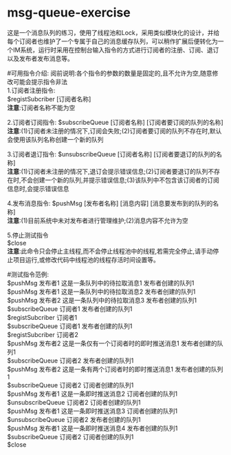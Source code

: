 # msg-queue-exercise
这是一个消息队列的练习，使用了线程池和Lock，采用类似模块化的设计，并给每个订阅者也维护了一个专属于自己的消息缓存队列，可以稍作扩展后便转化为一个IM系统，运行时采用在控制台输入指令的方式进行订阅者的注册、订阅、退订以及发布者发布消息等。

#可用指令介绍:
阅前说明:各个指令的参数的数量是固定的,且不允许为空,随意修改可能会提示指令非法  
1.订阅者注册指令:  
$registSubcriber [订阅者名称]  
**注意**:订阅者名称不能为空

2.订阅者订阅指令:
$subscribeQueue [订阅者名称] [订阅者要订阅的队列的名称]  
**注意**:(1)订阅者未注册的情况下,订阅会失败;(2)订阅者要订阅的队列不存在时,默认会使用该队列名称创建一个新的队列

3.订阅者退订指令:
$unsubscribeQueue [订阅者名称] [订阅者要退订的队列的名称]  
**注意**:(1)订阅者未注册的情况下,退订会提示错误信息;(2)订阅者要退订的队列不存在时,不会创建一个新的队列,并提示错误信息;(3)该队列中不包含该订阅者的订阅信息时,会提示错误信息

4.发布消息指令:
$pushMsg [发布者名称] [消息内容] [消息要发布到的队列的名称]  
**注意**:(1)目前系统中未对发布者进行管理维护;(2)消息内容不允许为空

5.停止测试指令  
$close  
**注意**:此命令只会停止主线程,而不会停止线程池中的线程,若需完全停止,请手动停止项目运行,或修改代码中线程池的线程存活时间设置等。

#测试指令范例:  
$pushMsg 发布者1 这是一条队列中的待拉取消息1 发布者创建的队列1  
$pushMsg 发布者1 这是一条队列中的待拉取消息2 发布者创建的队列1  
$pushMsg 发布者2 这是一条队列中的待拉取消息3 发布者创建的队列1  
$subscribeQueue 订阅者1 发布者创建的队列1  
$registSubcriber 订阅者1  
$subscribeQueue 订阅者1 发布者创建的队列1  
$registSubcriber 订阅者2  
$pushMsg 发布者2 这是一条仅有一个订阅者时的即时推送消息1 发布者创建的队列1  
$subscribeQueue 订阅者2 发布者创建的队列1  
$pushMsg 发布者2 这是一条有两个订阅者时的即时推送消息1 发布者创建的队列1  
$subscribeQueue 订阅者2 订阅者创建的队列1  
$pushMsg 发布者1 这是一条即时推送消息2 订阅者创建的队列1  
$unsubscribeQueue 订阅者2 订阅者创建的队列1  
$pushMsg 发布者1 这是一条即时推送消息3 订阅者创建的队列1  
$unsubscribeQueue 订阅者2 发布者创建的队列1  
$pushMsg 发布者1 这是一条即时推送消息4 发布者创建的队列1  
$subscribeQueue 订阅者2 订阅者创建的队列1  
$close

